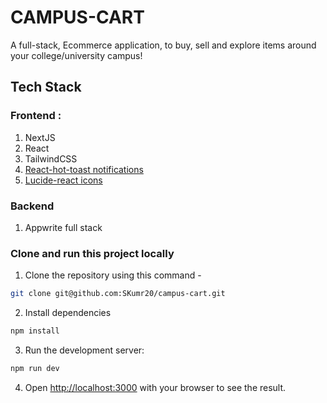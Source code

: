# CAMPUS-CART

A full-stack, Ecommerce application, to buy, sell and explore items around your college/university campus!

## Tech Stack

### Frontend : 
1. NextJS
2. React
3. TailwindCSS
4. [React-hot-toast notifications](https://react-hot-toast.com/)
5. [Lucide-react icons](https://lucide.dev/icons/)

### Backend
1. Appwrite full stack



### Clone and run this project locally

 1. Clone the repository using this command -

```bash
git clone git@github.com:SKumr20/campus-cart.git

```

2. Install dependencies



```bash
npm install
```

3. Run the development server:

```bash
npm run dev
```

4. Open [http://localhost:3000](http://localhost:3000) with your browser to see the result.

